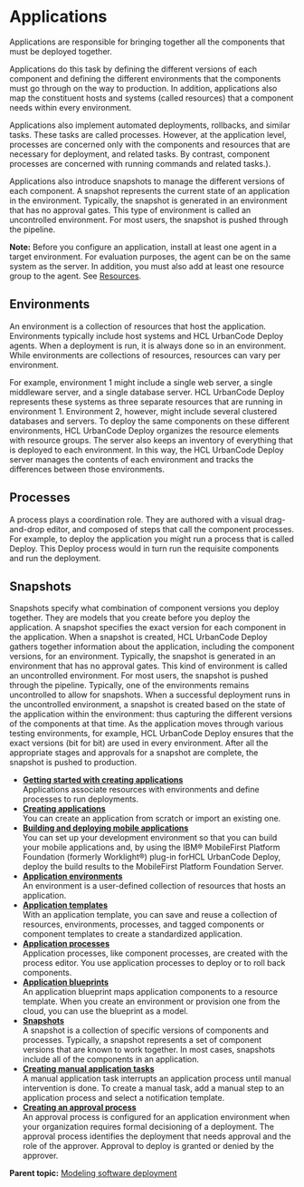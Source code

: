 # Applications

Applications are responsible for bringing together all the components that must be deployed together.

Applications do this task by defining the different versions of each component and defining the different environments that the components must go through on the way to production. In addition, applications also map the constituent hosts and systems \(called resources\) that a component needs within every environment.

Applications also implement automated deployments, rollbacks, and similar tasks. These tasks are called processes. However, at the application level, processes are concerned only with the components and resources that are necessary for deployment, and related tasks. By contrast, component processes are concerned with running commands and related tasks.\).

Applications also introduce snapshots to manage the different versions of each component. A snapshot represents the current state of an application in the environment. Typically, the snapshot is generated in an environment that has no approval gates. This type of environment is called an uncontrolled environment. For most users, the snapshot is pushed through the pipeline.

**Note:** Before you configure an application, install at least one agent in a target environment. For evaluation purposes, the agent can be on the same system as the server. In addition, you must also add at least one resource group to the agent. See [Resources](resources_ch.md).

## Environments

An environment is a collection of resources that host the application. Environments typically include host systems and HCL UrbanCode Deploy agents. When a deployment is run, it is always done so in an environment. While environments are collections of resources, resources can vary per environment.

For example, environment 1 might include a single web server, a single middleware server, and a single database server. HCL UrbanCode Deploy represents these systems as three separate resources that are running in environment 1. Environment 2, however, might include several clustered databases and servers. To deploy the same components on these different environments, HCL UrbanCode Deploy organizes the resource elements with resource groups. The server also keeps an inventory of everything that is deployed to each environment. In this way, the HCL UrbanCode Deploy server manages the contents of each environment and tracks the differences between those environments.

## Processes

A process plays a coordination role. They are authored with a visual drag-and-drop editor, and composed of steps that call the component processes. For example, to deploy the application you might run a process that is called Deploy. This Deploy process would in turn run the requisite components and run the deployment.

## Snapshots

Snapshots specify what combination of component versions you deploy together. They are models that you create before you deploy the application. A snapshot specifies the exact version for each component in the application. When a snapshot is created, HCL UrbanCode Deploy gathers together information about the application, including the component versions, for an environment. Typically, the snapshot is generated in an environment that has no approval gates. This kind of environment is called an uncontrolled environment. For most users, the snapshot is pushed through the pipeline. Typically, one of the environments remains uncontrolled to allow for snapshots. When a successful deployment runs in the uncontrolled environment, a snapshot is created based on the state of the application within the environment: thus capturing the different versions of the components at that time. As the application moves through various testing environments, for example, HCL UrbanCode Deploy ensures that the exact versions \(bit for bit\) are used in every environment. After all the appropriate stages and approvals for a snapshot are complete, the snapshot is pushed to production.

-   **[Getting started with creating applications](../topics/getstart_application_create.md)**  
Applications associate resources with environments and define processes to run deployments.
-   **[Creating applications](../topics/app_create.md)**  
You can create an application from scratch or import an existing one.
-   **[Building and deploying mobile applications](../topics/plugins_worklight_buildanddeploy.md)**  
You can set up your development environment so that you can build your mobile applications and, by using the IBM® MobileFirst Platform Foundation \(formerly Worklight®\) plug-in forHCL UrbanCode Deploy, deploy the build results to the MobileFirst Platform Foundation Server.
-   **[Application environments](../topics/app_environment.md)**  
An environment is a user-defined collection of resources that hosts an application.
-   **[Application templates](../topics/app_template.md)**  
With an application template, you can save and reuse a collection of resources, environments, processes, and tagged components or component templates to create a standardized application.
-   **[Application processes](../topics/appl_processes_intro.md)**  
Application processes, like component processes, are created with the process editor. You use application processes to deploy or to roll back components.
-   **[Application blueprints](../topics/app_blueprint.md)**  
An application blueprint maps application components to a resource template. When you create an environment or provision one from the cloud, you can use the blueprint as a model.
-   **[Snapshots](../topics/app_snapshot.md)**  
A snapshot is a collection of specific versions of components and processes. Typically, a snapshot represents a set of component versions that are known to work together. In most cases, snapshots include all of the components in an application.
-   **[Creating manual application tasks](../topics/app_tasks_creating.md)**  
A manual application task interrupts an application process until manual intervention is done. To create a manual task, add a manual step to an application process and select a notification template.
-   **[Creating an approval process](../topics/app_approvalCreate.md)**  
An approval process is configured for an application environment when your organization requires formal decisioning of a deployment. The approval process identifies the deployment that needs approval and the role of the approver. Approval to deploy is granted or denied by the approver.

**Parent topic:** [Modeling software deployment](../topics/part_using.md)

